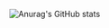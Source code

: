 ![Anurag's GitHub stats](https://github-readme-stats.vercel.app/api?username=HelloArtty&show_icons=true&theme=dracula)

